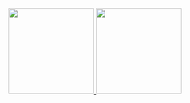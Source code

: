 <div align="center">
  <a href="#">
    <img src="https://github-readme-stats.vercel.app/api?username=rieulp&show_icons=true&theme=vue" height="170px">
  </a>
  <a href="#">
    <img src="https://github-readme-stats.vercel.app/api/top-langs/?username=rieulp&theme=vue&layout=compact" height="170px">
  </a>
</div>


<!--
**rayoungpark/rayoungpark** is a ✨ _special_ ✨ repository because its `README.md` (this file) appears on your GitHub profile.

Here are some ideas to get you started:

- 🔭 I’m currently working on ...
- 🌱 I’m currently learning ...
- 👯 I’m looking to collaborate on ...
- 🤔 I’m looking for help with ...
- 💬 Ask me about ...
- 📫 How to reach me: ...
- 😄 Pronouns: ...
- ⚡ Fun fact: ...
-->

